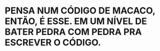 # PENSA NUM CÓDIGO DE MACACO, ENTÃO, É ESSE. EM UM NÍVEL DE BATER PEDRA COM PEDRA PRA ESCREVER O CÓDIGO.